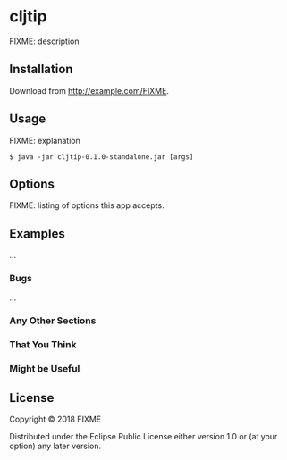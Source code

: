 # cljtip

FIXME: description

## Installation

Download from http://example.com/FIXME.

## Usage

FIXME: explanation

    $ java -jar cljtip-0.1.0-standalone.jar [args]

## Options

FIXME: listing of options this app accepts.

## Examples

...

### Bugs

...

### Any Other Sections
### That You Think
### Might be Useful

## License

Copyright © 2018 FIXME

Distributed under the Eclipse Public License either version 1.0 or (at
your option) any later version.
